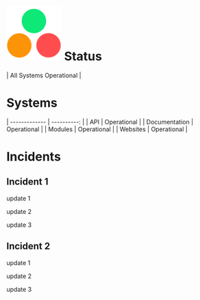 # ![status-logo](https://raw.githubusercontent.com/jayfk/statuspage/master/template/logo.png) Status

| All Systems Operational |

# Systems

| ------------- | ----------: |
| API		| Operational |
| Documentation	| Operational |
| Modules	| Operational |
| Websites	| Operational |

# Incidents

## Incident 1

update 1

update 2

update 3

## Incident 2

update 1

update 2

update 3
